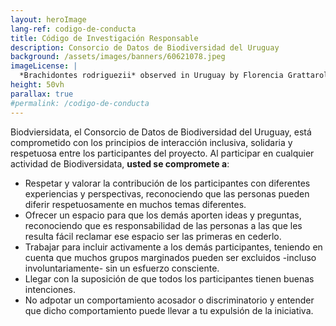 ```yaml
---
layout: heroImage
lang-ref: codigo-de-conducta
title: Código de Investigación Responsable
description: Consorcio de Datos de Biodiversidad del Uruguay
background: /assets/images/banners/60621078.jpeg
imageLicense: |
  *Brachidontes rodriguezii* observed in Uruguay by Florencia Grattarola licensed under [CC-BY](http://creativecommons.org/licenses/by/4.0/) via [iNaturalist](https://www.gbif.org/occurrence/2573838631)
height: 50vh
parallax: true
#permalink: /codigo-de-conducta
---
```


Biodviersidata, el Consorcio de Datos de Biodiversidad del Uruguay, está comprometido con los principios de interacción inclusiva, solidaria y respetuosa entre los participantes del proyecto. Al participar en cualquier actividad de Biodiversidata, **usted se compromete a**:  

- Respetar y valorar la contribución de los participantes con diferentes experiencias y perspectivas, reconociendo que las personas pueden diferir respetuosamente en muchos temas diferentes.  
- Ofrecer un espacio para que los demás aporten ideas y preguntas, reconociendo que es responsabilidad de las personas a las que les resulta fácil reclamar ese espacio ser las primeras en cederlo.
- Trabajar para incluir activamente a los demás participantes, teniendo en cuenta que muchos grupos marginados pueden ser excluidos -incluso involuntariamente- sin un esfuerzo consciente.  
- Llegar con la suposición de que todos los participantes tienen buenas intenciones.  
- No adpotar un comportamiento acosador o discriminatorio y entender que dicho comportamiento puede llevar a tu expulsión de la iniciativa.  
